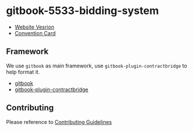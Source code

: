 # gitbook-5533-bidding-system
- [Website Vesrion](https://jarronshih.gitbooks.io/5533-bidding-system/content/)
- [Convention Card](http://bridgewinners.com/convention-card/print/jarron-wkc-5533)


## Framework
We use `gitbook` as main framework, use `gitbook-plugin-contractbridge` to help format it.
- [gitbook](https://gitbookio.gitbooks.io/documentation/content/index.html)
- [gitbook-plugin-contractbridge](https://github.com/jarronshih/gitbook-plugin-contractbridge)


## Contributing
Please reference to [Contributing Guidelines](CONTRIBUTING.md)
